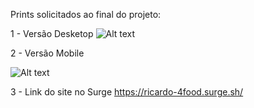 Prints solicitados ao final do projeto:

1 - Versão Desketop
![Alt text](<Captura de tela 2023-09-15 135624.png>)

2 - Versão Mobile

![Alt text](<Captura de tela 2023-09-15 135646.png>)

3 - Link do site no Surge
https://ricardo-4food.surge.sh/
